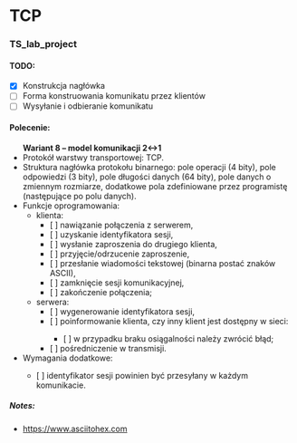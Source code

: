 # TCP
### TS_lab_project

#### TODO:
 - [x] Konstrukcja nagłówka
 - [ ] Forma konstruowania komunikatu przez klientów
 - [ ] Wysyłanie i odbieranie komunikatu

#### Polecenie:
<ul>
<strong>Wariant 8 – model komunikacji 2↔1</strong>
<li>Protokół warstwy transportowej: TCP.</li>
<li>Struktura nagłówka protokołu binarnego: pole operacji (4 bity), pole odpowiedzi (3 bity), pole
długości danych (64 bity), pole danych o zmiennym rozmiarze, dodatkowe pola zdefiniowane przez
programistę (następujące po polu danych).</li>
<li>Funkcje oprogramowania:
<ul>
<li>klienta:
<ul>
<li>[ ] nawiązanie połączenia z serwerem,</li>
<li>[ ] uzyskanie identyfikatora sesji,</li>
<li>[ ] wysłanie zaproszenia do drugiego klienta,</li>
<li>[ ] przyjęcie/odrzucenie zaproszenie,</li>
<li>[ ] przesłanie wiadomości tekstowej (binarna postać znaków ASCII),</li>
<li>[ ] zamknięcie sesji komunikacyjnej,</li>
<li>[ ] zakończenie połączenia;</li>
</ul></li>
<li>serwera:
<ul>
<li>[ ] wygenerowanie identyfikatora sesji,</li>
<li>[ ] poinformowanie klienta, czy inny klient jest dostępny w sieci:</li>
<ul>
<li>[ ] w przypadku braku osiągalności należy zwrócić błąd;</li>
</ul>
<li>[ ] pośredniczenie w transmisji.</li>
</ul></ul>
<li>Wymagania dodatkowe:</li>
<ul>
<li>[ ] identyfikator sesji powinien być przesyłany w każdym komunikacie.</li>
</ul></ul>

##### Notes:
 - https://www.asciitohex.com
